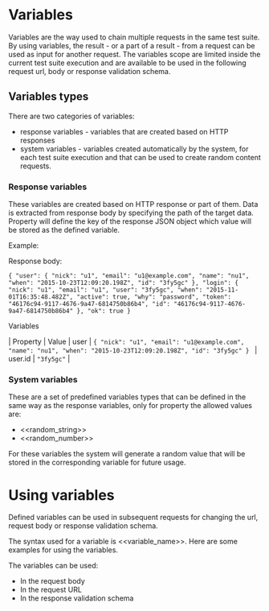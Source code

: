 # Variables

Variables are the way used to chain multiple requests in the same test suite.
By using variables, the result - or a part of a result - from a request can be used as input for another request.
The variables scope are limited inside the current test suite execution and are available to be used in the following request url, body or response validation schema.

## Variables types

There are two categories of variables:
* response variables - variables that are created based on HTTP responses
* system variables - variables created automatically by the system, for each test suite execution and that can be used to create random content requests.

### Response variables

These variables are created based on HTTP response or part of them. Data is extracted from response body by specifying the path of the target data.
Property will define the key of the response JSON object which value will be stored as the defined variable.

Example:

Response body:

`
{
  "user": {
    "nick": "u1",
    "email": "u1@example.com",
    "name": "nu1",
    "when": "2015-10-23T12:09:20.198Z",
    "id": "3fy5gc"
  },
  "login": {
    "nick": "u1",
    "email": "u1",
    "user": "3fy5gc",
    "when": "2015-11-01T16:35:48.482Z",
    "active": true,
    "why": "password",
    "token": "46176c94-9117-4676-9a47-6814750b86b4",
    "id": "46176c94-9117-4676-9a47-6814750b86b4"
  },
  "ok": true
}
`

Variables


| Property | Value |
user |
`{
  "nick": "u1",
  "email": "u1@example.com",
  "name": "nu1",
  "when": "2015-10-23T12:09:20.198Z",
  "id": "3fy5gc"
}
` |
user.id | `"3fy5gc"` |

### System variables

These are a set of predefined variables types that can be defined in the same way as the response variables, only for property the allowed values are:

* <<random_string>>
* <<random_number>>

For these variables the system will generate a random value that will be stored in the corresponding variable for future usage.


# Using variables

Defined variables can be used in subsequent requests for changing the url, request body or response validation schema.

The syntax used for a variable is <<variable_name>>. Here are some examples for using the variables.

The variables can be used:
* In the request body
* In the request URL
* In the response validation schema
